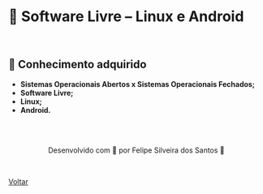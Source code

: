 <h1>🐧 Software Livre – Linux e Android</h1>

<br>

<h2> 🧠 Conhecimento adquirido </h2>

- **Sistemas Operacionais Abertos x Sistemas Operacionais Fechados;**
- **Software Livre;**
- **Linux;**
- **Android.**

<br><br>

<p align="center"> Desenvolvido com 💜 por Felipe Silveira dos Santos 👋 <p>

<br>

<a href="./README.md">Voltar</a>